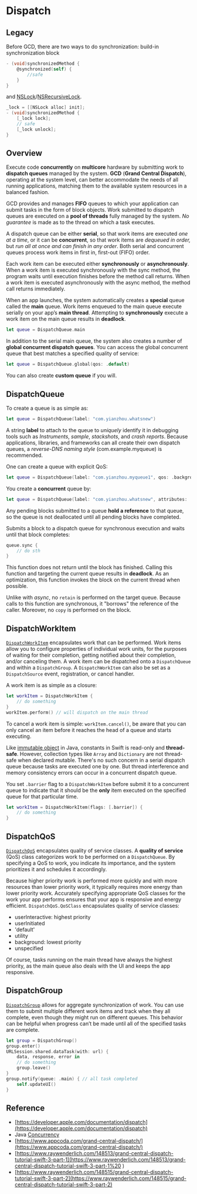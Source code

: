 # Dispatch

## Legacy

Before GCD, there are two ways to do synchronization: build-in synchronization block

```objectivec
- (void)synchronizedMethod {
    @synchronized(self) {
        //safe
    }
}
```

and [NSLock](https://developer.apple.com/documentation/foundation/nslock)/[NSRecursiveLock](https://developer.apple.com/documentation/foundation/nsrecursivelock).

```objectivec
_lock = [[NSLock alloc] init];
- (void)synchronizedMethod {
    [_lock lock];
    // safe
    [_lock unlock];
}
```

## Overview

Execute code **concurrently** on **multicore** hardware by submitting work to **dispatch queues** managed by the system. **GCD** \(**Grand Central Dispatch**\), operating at the system level, can better accommodate the needs of all running applications, matching them to the available system resources in a balanced fashion.

GCD provides and manages **FIFO** queues to which your application can submit tasks in the form of block objects. Work submitted to dispatch queues are executed on a **pool of threads** fully managed by the system. _No guarantee_ is made as to the thread on which a task executes.

A dispatch queue can be either **serial**, so that work items are executed _one at a time_, or it can be **concurrent**, so that work items are _dequeued in order,_ but _run all at once and can finish in any order_. Both serial and concurrent queues process work items in first in, first-out \(FIFO\) order.

Each work item can be executed either **synchronously** or **asynchronously**. When a work item is executed synchronously with the sync method, the program waits until execution finishes before the method call returns. When a work item is executed asynchronously with the async method, the method call returns immediately.

When an app launches, the system automatically creates a **special** queue called the **main** queue. Work items enqueued to the main queue execute serially on your app’s **main thread**. Attempting to **synchronously** execute a work item on the main queue results in **deadlock**.

```swift
let queue = DispatchQueue.main
```

In addition to the serial main queue, the system also creates a number of **global concurrent dispatch queues**. You can access the global concurrent queue that best matches a specified quality of service:

```swift
let queue = DispatchQueue.global(qos: .default)
```

You can also create **custom queue** if you will.

## DispatchQueue

To create a queue is as simple as:

```swift
let queue = DispatchQueue(label: "com.yianzhou.whatsnew")
```

A string **label** to attach to the queue to _uniquely_ identify it in debugging tools such as _Instruments_, _sample_, _stackshots_, and _crash reports_. Because applications, libraries, and frameworks can all create their own dispatch queues, a _reverse-DNS naming style_ \(com.example.myqueue\) is recommended.

One can create a queue with explicit QoS:

```swift
let queue = DispatchQueue(label: "com.yianzhou.myqueue1", qos: .background)
```

You create a **concurrent** queue by:

```swift
let queue = DispatchQueue(label: "com.yianzhou.whatsnew", attributes: .concurrent)
```

Any pending blocks submitted to a queue **hold a reference** to that queue, so the queue is not deallocated until all pending blocks have completed.

Submits a block to a dispatch queue for synchronous execution and waits until that block completes:

```swift
queue.sync {
    // do sth
}
```

This function does not return until the block has finished. Calling this function and targeting the current queue results in **deadlock**. As an optimization, this function invokes the block on the current thread when possible.

Unlike with _async_, no `retain` is performed on the target queue. Because calls to this function are synchronous, it "borrows" the reference of the caller. Moreover, no `copy` is performed on the block.

## DispatchWorkItem

[`DispatchWorkItem`](https://developer.apple.com/documentation/dispatch/dispatchworkitem) encapsulates work that can be performed. Work items allow you to configure properties of individual work units, for the purposes of waiting for their completion, getting notified about their completion, and/or canceling them. A work item can be dispatched onto a `DispatchQueue` and within a `DispatchGroup`. A `DispatchWorkItem` can also be set as a `DispatchSource` event, registration, or cancel handler.

A work item is as simple as a closure:

```swift
let workItem = DispatchWorkItem {
    // do something
}
workItem.perform() // will dispatch on the main thread
```

To cancel a work item is simple: `workItem.cancel()`, be aware that you can only cancel an item before it reaches the head of a queue and starts executing.

Like [immutable object](../../java/concurrency.md#immutable-objects) in Java, constants in Swift is read-only and **thread-safe**. However, collection types like `Array` and `Dictionary` are not thread-safe when declared mutable. There's no such concern in a serial dispatch queue because tasks are executed one by one. But thread interference and memory consistency errors can occur in a concurrent dispatch queue.

You set `.barrier` flag to a `DispatchWorkItem` before submit it to a concurrent queue to indicate that it should be the **only** item executed on the specified queue for that particular time.

```swift
let workItem = DispatchWorkItem(flags: [.barrier]) {
    // do something
}
```

## DispatchQoS

[`DispatchQoS`](https://developer.apple.com/documentation/dispatch/dispatchqos) encapsulates quality of service classes. A **quality of service** \(QoS\) class categorizes work to be performed on a `DispatchQueue`. By specifying a QoS to work, you indicate its importance, and the system prioritizes it and schedules it accordingly.

Because higher priority work is performed more quickly and with more resources than lower priority work, it typically requires more energy than lower priority work. Accurately specifying appropriate QoS classes for the work your app performs ensures that your app is responsive and energy efficient. `DispatchQoS.QoSClass` encapsulates quality of service classes: 

* userInteractive: highest priority
* userInitiated
* 'default'
* utility
* background: lowest priority
* unspecified

Of course, tasks running on the main thread have always the highest priority, as the main queue also deals with the UI and keeps the app responsive.

## DispatchGroup

[`DispatchGroup`](https://developer.apple.com/documentation/dispatch/dispatchgroup) allows for aggregate synchronization of work. You can use them to submit multiple different work items and track when they all complete, even though they might run on different queues. This behavior can be helpful when progress can’t be made until all of the specified tasks are complete.

```swift
let group = DispatchGroup()
group.enter()
URLSession.shared.dataTask(with: url) { 
    data, response, error in
    // do something
    group.leave()
}
group.notify(queue: .main) { // all task completed
    self.updateUI()
}
```

## Reference

* [https://developer.apple.com/documentation/dispatch](https://developer.apple.com/documentation/dispatch)
* Java [Concurrency](../../java/concurrency.md)
* [https://www.appcoda.com/grand-central-dispatch/](https://www.appcoda.com/grand-central-dispatch/)
* [https://www.raywenderlich.com/148513/grand-central-dispatch-tutorial-swift-3-part-1](https://www.raywenderlich.com/148513/grand-central-dispatch-tutorial-swift-3-part-1%20
  )
* [https://www.raywenderlich.com/148515/grand-central-dispatch-tutorial-swift-3-part-2](https://www.raywenderlich.com/148515/grand-central-dispatch-tutorial-swift-3-part-2)



